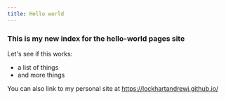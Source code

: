 ```yaml
---
title: Hello world
---
```


### This is my new index for the **hello-world** pages site
Let's see if this works:

- a list of things
- and more things

You can also link to my personal site at <https://lockhartandrewj.github.io/>
